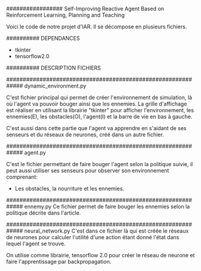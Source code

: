 ################# Self-Improving Reactive Agent Based on Reinforcement Learning, Planning and Teaching 

Voici le code de notre projet d'IAR. Il se décompose en plusieurs fichiers.


########## DEPENDANCES 
- tkinter 
- tensorflow2.0

########## DESCRIPTION FICHIERS 

############################################################# dynamic_environment.py 

C'est fichier principal qui permet de créer l'environnement de simulation, là où l'agent va pouvoir bouger ainsi que les ennemies. 
La grille d'affichage est réaliser en utilisant la librairie "tkinter" pour afficher l'environnement, les ennemies(E), les obstacles(O), l'agent(I) et la barre de vie en bas à gauche. 

C'est aussi dans cette partie que l'agent va apprendre en s'aidant de ses senseurs et du réseaux de neurones, créé dans un autre fichier. 

############################################################# agent.py 

C'est le fichier permettant de faire bouger l'agent selon la politique suivie, il peut aussi utiliser ses senseurs pour observer son environnement comprenant: 

- Les obstacles, la nourriture et les ennemies. 

############################################################# ennemy.py 
Ce fichier permet de faire bouger les ennemies selon la politique décrite dans l'article.

############################################################# neural_network.py 
C'est dans ce fichier là qui est créée le réseaux de neurones pour calculer l'utilité d'une action étant donné l'état dans lequel l'agent se trouve.

On utilise comme librairie, tensorflow 2.0 pour créer le réseau de neurone et faire l'apprentissage par backpropagation.


